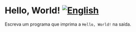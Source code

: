 # Hello, World! [![English](https://github.com/daltonserey/FlagKit/raw/master/Assets/PNG/US.png)](hello.pt.md)

Escreva um programa que imprima a `Hello, World!` na saída.
